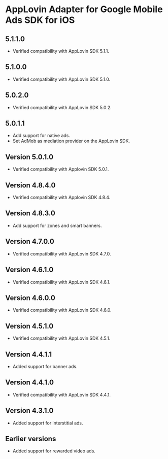 # AppLovin Adapter for Google Mobile Ads SDK for iOS

## 5.1.1.0
- Verified compatibility with AppLovin SDK 5.1.1.

## 5.1.0.0
- Verified compatibility with AppLovin SDK 5.1.0.

## 5.0.2.0
- Verified compatibility with AppLovin SDK 5.0.2.

## 5.0.1.1
- Add support for native ads.
- Set AdMob as mediation provider on the AppLovin SDK.

## Version 5.0.1.0
- Verified compatibility with Applovin SDK 5.0.1.

## Version 4.8.4.0
- Verified compatibility with Applovin SDK 4.8.4.

## Version 4.8.3.0
- Add support for zones and smart banners.

## Version 4.7.0.0
- Verified compatibility with AppLovin SDK 4.7.0.

## Version 4.6.1.0
- Verified compatibility with AppLovin SDK 4.6.1.

## Version 4.6.0.0
- Verified compatibility with AppLovin SDK 4.6.0.

## Version 4.5.1.0
- Verified compatibility with AppLovin SDK 4.5.1.

## Version 4.4.1.1
- Added support for banner ads.

## Version 4.4.1.0
- Verified compatibility with AppLovin SDK 4.4.1.

## Version 4.3.1.0
- Added support for interstitial ads.

## Earlier versions
- Added support for rewarded video ads.
